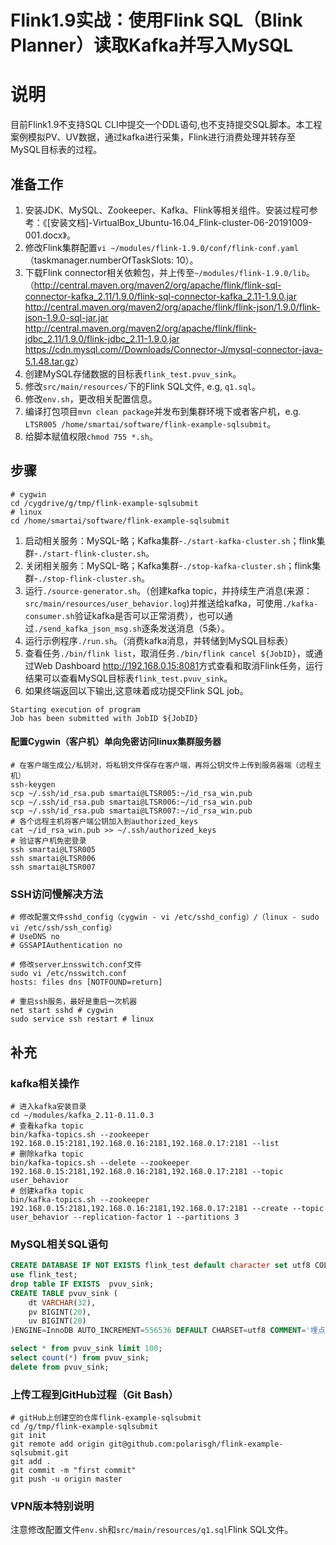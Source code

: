 # Flink1.9实战：使用Flink SQL（Blink Planner）读取Kafka并写入MySQL

# 说明
目前Flink1.9不支持SQL CLI中提交一个DDL语句,也不支持提交SQL脚本。本工程案例模拟PV、UV数据，通过kafka进行采集，Flink进行消费处理并转存至MySQL目标表的过程。

## 准备工作
1. 安装JDK、MySQL、Zookeeper、Kafka、Flink等相关组件。安装过程可参考：《[安装文档]-VirtualBox_Ubuntu-16.04_Flink-cluster-06-20191009-001.docx》。
2. 修改Flink集群配置`vi ~/modules/flink-1.9.0/conf/flink-conf.yaml`（taskmanager.numberOfTaskSlots: 10）。
3. 下载Flink connector相关依赖包，并上传至`~/modules/flink-1.9.0/lib`。（<http://central.maven.org/maven2/org/apache/flink/flink-sql-connector-kafka_2.11/1.9.0/flink-sql-connector-kafka_2.11-1.9.0.jar>
 <http://central.maven.org/maven2/org/apache/flink/flink-json/1.9.0/flink-json-1.9.0-sql-jar.jar>
 <http://central.maven.org/maven2/org/apache/flink/flink-jdbc_2.11/1.9.0/flink-jdbc_2.11-1.9.0.jar>
 <https://cdn.mysql.com//Downloads/Connector-J/mysql-connector-java-5.1.48.tar.gz>）
4. 创建MySQL存储数据的目标表`flink_test.pvuv_sink`。
5. 修改`src/main/resources/`下的Flink SQL文件, e.g, `q1.sql`。
6. 修改`env.sh`，更改相关配置信息。
7. 编译打包项目`mvn clean package`并发布到集群环境下或者客户机，e.g. `LTSR005 /home/smartai/software/flink-example-sqlsubmit`。
8. 给脚本赋值权限`chmod 755 *.sh`。

## 步骤
```
# cygwin
cd /cygdrive/g/tmp/flink-example-sqlsubmit
# linux
cd /home/smartai/software/flink-example-sqlsubmit
```
1. 启动相关服务：MySQL-略；Kafka集群-`./start-kafka-cluster.sh`；flink集群-`./start-flink-cluster.sh`。
2. 关闭相关服务：MySQL-略；Kafka集群-`./stop-kafka-cluster.sh`；flink集群-`./stop-flink-cluster.sh`。
3. 运行`./source-generator.sh`。（创建kafka topic，并持续生产消息(来源：`src/main/resources/user_behavior.log`)并推送给kafka，可使用`./kafka-consumer.sh`验证kafka是否可以正常消费），也可以通过`./send_kafka_json_msg.sh`逐条发送消息（5条）。
4. 运行示例程序`./run.sh`。（消费kafka消息，并转储到MySQL目标表）
5. 查看任务`./bin/flink list`，取消任务`./bin/flink cancel ${JobID}`，或通过Web Dashboard <http://192.168.0.15:8081>方式查看和取消Flink任务，运行结果可以查看MySQL目标表`flink_test.pvuv_sink`。
6. 如果终端返回以下输出,这意味着成功提交Flink SQL job。

```
Starting execution of program
Job has been submitted with JobID ${JobID}
```

#### 配置Cygwin（客户机）单向免密访问linux集群服务器
```shell
# 在客户端生成公/私钥对，将私钥文件保存在客户端，再将公钥文件上传到服务器端（远程主机）
ssh-keygen
scp ~/.ssh/id_rsa.pub smartai@LTSR005:~/id_rsa_win.pub
scp ~/.ssh/id_rsa.pub smartai@LTSR006:~/id_rsa_win.pub
scp ~/.ssh/id_rsa.pub smartai@LTSR007:~/id_rsa_win.pub
# 各个远程主机将客户端公钥加入到authorized_keys
cat ~/id_rsa_win.pub >> ~/.ssh/authorized_keys
# 验证客户机免密登录
ssh smartai@LTSR005
ssh smartai@LTSR006
ssh smartai@LTSR007
```

### SSH访问慢解决方法
```shell
# 修改配置文件sshd_config（cygwin - vi /etc/sshd_config）/（linux - sudo vi /etc/ssh/ssh_config） 
# UseDNS no
# GSSAPIAuthentication no

# 修改server上nsswitch.conf文件
sudo vi /etc/nsswitch.conf
hosts: files dns [NOTFOUND=return]

# 重启ssh服务，最好是重启一次机器
net start sshd # cygwin
sudo service ssh restart # linux
```

## 补充

### kafka相关操作
```shell
# 进入kafka安装目录
cd ~/modules/kafka_2.11-0.11.0.3
# 查看kafka topic
bin/kafka-topics.sh --zookeeper 192.168.0.15:2181,192.168.0.16:2181,192.168.0.17:2181 --list
# 删除kafka topic
bin/kafka-topics.sh --delete --zookeeper 192.168.0.15:2181,192.168.0.16:2181,192.168.0.17:2181 --topic user_behavior
# 创建kafka topic
bin/kafka-topics.sh --zookeeper 192.168.0.15:2181,192.168.0.16:2181,192.168.0.17:2181 --create --topic user_behavior --replication-factor 1 --partitions 3
```

### MySQL相关SQL语句
```sql
CREATE DATABASE IF NOT EXISTS flink_test default character set utf8 COLLATE utf8_general_ci;
use flink_test;
drop table IF EXISTS  pvuv_sink;
CREATE TABLE pvuv_sink (
    dt VARCHAR(32),
    pv BIGINT(20),
    uv BIGINT(20)
)ENGINE=InnoDB AUTO_INCREMENT=556536 DEFAULT CHARSET=utf8 COMMENT='埋点统计表';

select * from pvuv_sink limit 100;
select count(*) from pvuv_sink;
delete from pvuv_sink;
```

### 上传工程到GitHub过程（Git Bash）
```shell
# gitHub上创建空的仓库flink-example-sqlsubmit
cd /g/tmp/flink-example-sqlsubmit
git init
git remote add origin git@github.com:polarisgh/flink-example-sqlsubmit.git
git add .
git commit -m "first commit"
git push -u origin master
```

### VPN版本特别说明

注意修改配置文件`env.sh`和`src/main/resources/q1.sql`Flink SQL文件。
